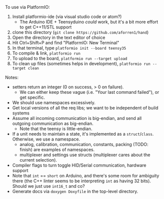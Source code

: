 
To use via PlatformIO:

1. Install platformio-ide (via visual studio code or atom?)
    - The Arduino IDE + Teensyduino *could* work, but it's a bit more effort to get C++11/STL support
2. clone this directory (`git clone https://github.com/aforren1/hand`)
3. Open the directory in the text editor of choice
4. Hit Ctrl+Shift+P and find "PlatformIO: New Terminal"
5. In that terminal, type `platformio init --board teensy35`
6. To compile & link, `platformio run`
7. To upload to the board, `platformio run --target upload`
8. To clean up files (sometimes helps in development), `platformio run --target clean`

Notes:

 - setters return an integer (0 on success, > 0 on failure).
   - We can either keep these vague (i.e. "Your last command failed"), or get specific.
 - We should use namespaces excessively.
 - Get local versions of all the req libs; we want to be independent of build systems
 - Assume all incoming communication is big-endian, and send all outgoing communication as big-endian. 
   - Note that the teensy is little-endian.
 - If a unit needs to maintain a state, it's implemented as a `struct`/`class`. Otherwise, we use a namespace.
   - analog, calibration, communication, constants, packing (TODO: finish) are examples of namespaces.
   - multiplexer and settings use structs (multiplexer cares about the current selection).
 - Compiler flags to turn toggle HID/Serial communication, hardware support
 - Note that `int` == `short` on Arduino, and there's some room for ambiguity there (the C++ linter seems to be interpreting `int` as having 32 bits). Should we just use `int16_t` and co?
 - Generate docs via `doxygen Doxyfile` in the top-level directory.